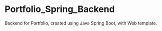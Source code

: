 # Portfolio_Spring_Backend
Backend for Portfolio, created using Java Spring Boot, with Web template.
